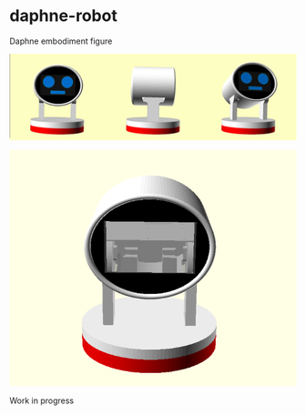 # daphne-robot
Daphne embodiment figure

![](daphne_robot.jpg)

![](daphne_robot.gif)

Work in progress